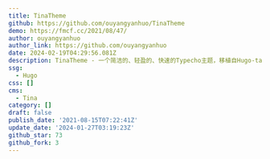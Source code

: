 ```yaml
---
title: TinaTheme
github: https://github.com/ouyangyanhuo/TinaTheme
demo: https://fmcf.cc/2021/08/47/
author: ouyangyanhuo
author_link: https://github.com/ouyangyanhuo
date: 2024-02-19T04:29:56.081Z
description: TinaTheme - 一个简洁的、轻盈的、快速的Typecho主题，移植自Hugo-tania
ssg:
  - Hugo
css: []
cms:
  - Tina
category: []
draft: false
publish_date: '2021-08-15T07:22:41Z'
update_date: '2024-01-27T03:19:23Z'
github_star: 73
github_fork: 3
---
```

